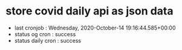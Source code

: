 # store covid daily api as json data

- last cronjob : Wednesday, 2020-October-14 19:16:44.585+00:00
- status og cron : success
- status daily cron : success
      
      